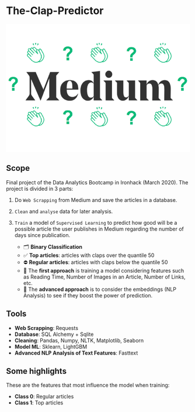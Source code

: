 # The-Clap-Predictor

<p align="center">
<img src="./docs/head_readme.png" width="650" height="350"/>
</p>

## Scope 

Final project of the Data Analytics Bootcamp in Ironhack (March 2020). The project is divided in 3 parts: 

1) Do `Web Scrapping` from Medium and save the articles in a database.

2) `Clean` and `analyse` data for later analysis. 

3) `Train` a model of `Supervised Learning` to predict how good will be a possible article the user publishes in Medium regarding the number of days since publication.
    - 🗂️ **Binary Classification** 
    - ✅ **Top articles**: articles with claps over the quantile 50 
    - ⛔ **Regular articles**: articles with claps below the quantile 50
    - 🤩 The **first approach** is training a model considering features such as Reading Time, Number of Images in an Article, Number of Links, etc.
    - 🧐 The **advanced approach** is to consider the embeddings (NLP Analysis) to see if they boost the power of prediction.

## Tools 

- **Web Scrapping**: Requests
- **Database**: SQL Alchemy + Sqlite
- **Cleaning**: Pandas, Numpy, NLTK, Matplotlib, Seaborn
- **Model ML**: Sklearn, LightGBM
- **Advanced NLP Analysis of Text Features**: Fasttext

## Some highlights

These are the features that most influence the model when training: 

- **Class 0**: Regular articles 
- **Class 1**: Top articles 
